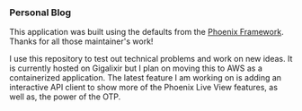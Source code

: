 ### Personal Blog

This application was built using the defaults from the [Phoenix Framework](https://hexdocs.pm/phoenix/up_and_running.html).  Thanks for all those maintainer's work!

I use this repository to test out technical problems and work on new ideas.  It is currently hosted on Gigalixir but I plan on moving this to AWS as a containerized application. The latest feature I am working on is adding an interactive API client to show more of the Phoenix Live View features, as well as, the power of the OTP.